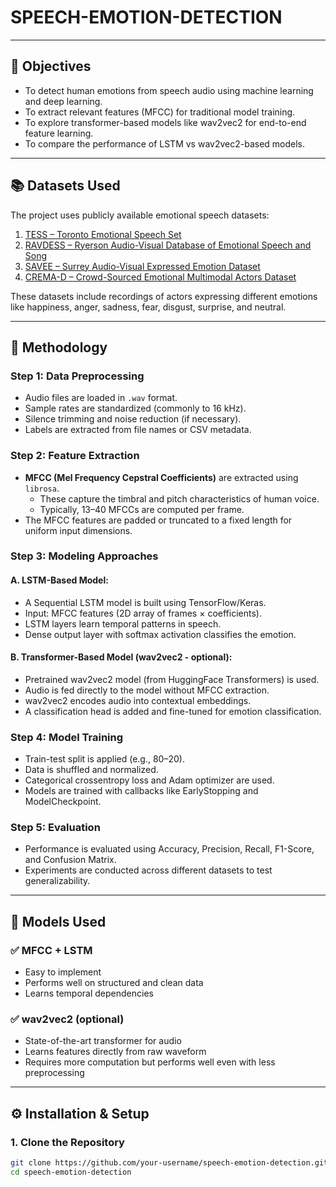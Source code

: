 # SPEECH-EMOTION-DETECTION



---

## 🎯 Objectives

- To detect human emotions from speech audio using machine learning and deep learning.
- To extract relevant features (MFCC) for traditional model training.
- To explore transformer-based models like wav2vec2 for end-to-end feature learning.
- To compare the performance of LSTM vs wav2vec2-based models.

---

## 📚 Datasets Used

The project uses publicly available emotional speech datasets:

1. [TESS – Toronto Emotional Speech Set](https://tspace.library.utoronto.ca/handle/1807/24487)
2. [RAVDESS – Ryerson Audio-Visual Database of Emotional Speech and Song](https://zenodo.org/record/1188976)
3. [SAVEE – Surrey Audio-Visual Expressed Emotion Dataset](https://kahlan.eps.surrey.ac.uk/savee/)
4. [CREMA-D – Crowd-Sourced Emotional Multimodal Actors Dataset](https://zenodo.org/record/3819440)

These datasets include recordings of actors expressing different emotions like happiness, anger, sadness, fear, disgust, surprise, and neutral.

---

## 🔬 Methodology

### Step 1: **Data Preprocessing**
- Audio files are loaded in `.wav` format.
- Sample rates are standardized (commonly to 16 kHz).
- Silence trimming and noise reduction (if necessary).
- Labels are extracted from file names or CSV metadata.

### Step 2: **Feature Extraction**
- **MFCC (Mel Frequency Cepstral Coefficients)** are extracted using `librosa`.
  - These capture the timbral and pitch characteristics of human voice.
  - Typically, 13–40 MFCCs are computed per frame.
- The MFCC features are padded or truncated to a fixed length for uniform input dimensions.

### Step 3: **Modeling Approaches**
#### A. LSTM-Based Model:
- A Sequential LSTM model is built using TensorFlow/Keras.
- Input: MFCC features (2D array of frames × coefficients).
- LSTM layers learn temporal patterns in speech.
- Dense output layer with softmax activation classifies the emotion.

#### B. Transformer-Based Model (wav2vec2 - optional):
- Pretrained wav2vec2 model (from HuggingFace Transformers) is used.
- Audio is fed directly to the model without MFCC extraction.
- wav2vec2 encodes audio into contextual embeddings.
- A classification head is added and fine-tuned for emotion classification.

### Step 4: **Model Training**
- Train-test split is applied (e.g., 80–20).
- Data is shuffled and normalized.
- Categorical crossentropy loss and Adam optimizer are used.
- Models are trained with callbacks like EarlyStopping and ModelCheckpoint.

### Step 5: **Evaluation**
- Performance is evaluated using Accuracy, Precision, Recall, F1-Score, and Confusion Matrix.
- Experiments are conducted across different datasets to test generalizability.

---

## 🧠 Models Used

### ✅ MFCC + LSTM
- Easy to implement
- Performs well on structured and clean data
- Learns temporal dependencies

### ✅ wav2vec2 (optional)
- State-of-the-art transformer for audio
- Learns features directly from raw waveform
- Requires more computation but performs well even with less preprocessing

---

## ⚙️ Installation & Setup

### 1. Clone the Repository
```bash
git clone https://github.com/your-username/speech-emotion-detection.git
cd speech-emotion-detection
